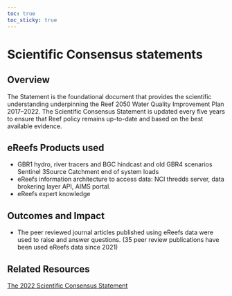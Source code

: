 ```yaml
---
toc: true
toc_sticky: true
---
```


# Scientific Consensus statements

## Overview

The Statement is the foundational document that provides the scientific understanding underpinning the Reef 2050 Water Quality Improvement Plan 2017–2022. The Scientific Consensus Statement is updated every five years to ensure that Reef policy remains up-to-date and based on the best available evidence.

## eReefs Products used
- GBR1 hydro, river tracers and BGC hindcast and old GBR4 scenarios
Sentinel 3Source Catchment end of system loads
- eReefs information architecture to access data: NCI thredds server, data brokering layer API, AIMS portal.
- eReefs expert knowledge

## Outcomes and Impact
- The peer reviewed journal articles published using eReefs data were used to raise and answer questions.
(35 peer review publications have been used eReefs data since 2021)

## Related Resources
<a href="https://reefwqconsensus.com.au/">The 2022 Scientific Consensus Statement</a>
